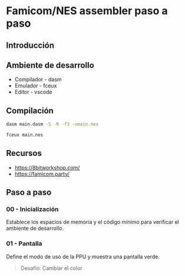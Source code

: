 # Famicom/NES assembler paso a paso

## Introducción

## Ambiente de desarrollo

* Compilador - dasm
* Emulador - fceux
* Editor - vscode

## Compilación

```sh
dasm main.dasm -S -R -f3 -omain.nes
```

```sh
fceux main.nes
```

## Recursos

* https://8bitworkshop.com/ 
* https://famicom.party/

## Paso a paso

### 00 - Inicialización

Establece los espacios de memoria y el código mínimo para verificar el ambiente de desarrollo.

### 01 - Pantalla

Define el modo de uso de la PPU y muestra una pantalla verde.

> Desafio: Cambiar el color
